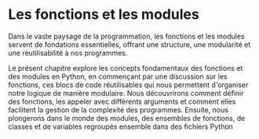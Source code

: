 # Les fonctions et les modules

Dans le vaste paysage de la programmation, les fonctions et les modules servent de fondations essentielles, offrant une structure, une modularité et une réutilisabilité à nos programmes.


Le présent chapitre explore les concepts fondamentaux des fonctions et des modules en Python, en commençant par une discussion sur les fonctions, ces blocs de code réutilisables qui nous permettent d'organiser notre logique de manière modulaire. Nous découvrirons comment définir des fonctions, les appeler avec différents arguments et comment elles facilitent la gestion de la complexité des programmes. Ensuite, nous plongerons dans le monde des modules, des ensembles de fonctions, de classes et de variables regroupés ensemble dans des fichiers Python
